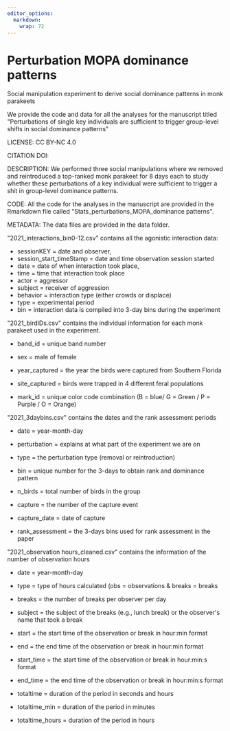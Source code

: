 ```yaml
---
editor_options: 
  markdown: 
    wrap: 72
---
```


# Perturbation MOPA dominance patterns

Social manipulation experiment to derive social dominance patterns in
monk parakeets

We provide the code and data for all the analyses for the manuscript
titled "Perturbations of single key individuals are sufficient to
trigger group-level shifts in social dominance patterns"

LICENSE: CC BY-NC 4.0

CITATION DOI:

DESCRIPTION: We performed three social manipulations where we removed
and reintroduced a top-ranked monk parakeet for 8 days each to study
whether these perturbations of a key individual were sufficient to
trigger a shit in group-level dominance patterns.

CODE: All the code for the analyses in the manuscript are provided in
the Rmarkdown file called "Stats_perturbations_MOPA_dominance patterns".

METADATA: The data files are provided in the data folder.

"2021_interactions_bin0-12.csv" contains all the agonistic interaction
data:

-   sessionKEY = date and observer,
-   session_start_timeStamp = date and time observation session started
-   date = date of when interaction took place,
-   time = time that interaction took place
-   actor = aggressor
-   subject = receiver of aggression
-   behavior = interaction type (either crowds or displace)
-   type = experimental period
-   bin = interaction data is compiled into 3-day bins during the
    experiment

"2021_birdIDs.csv" contains the individual information for each monk
parakeet used in the experiment.

-   band_id = unique band number

-   sex = male of female

-   year_captured = the year the birds were captured from Southern
    Florida

-   site_captured = birds were trapped in 4 different feral populations

-   mark_id = unique color code combination (B = blue/ G = Green / P =
    Purple / O = Orange)

"2021_3daybins.csv" contains the dates and the rank assessment periods

-   date = year-month-day

-   perturbation = explains at what part of the experiment we are on

-   type = the perturbation type (removal or reintroduction)

-   bin = unique number for the 3-days to obtain rank and dominance
    pattern

-   n_birds = total number of birds in the group

-   capture = the number of the capture event

-   capture_date = date of capture

-   rank_assessment = the 3-days bins used for rank assessment in the
    paper

"2021_observation hours_cleaned.csv" contains the information of the
number of observation hours

-   date = year-month-day

-   type = type of hours calculated (obs = observations & breaks =
    breaks

-   breaks = the number of breaks per observer per day

-   subject = the subject of the breaks (e.g., lunch break) or the
    observer's name that took a break

-   start = the start time of the observation or break in hour:min
    format

-   end = the end time of the observation or break in hour:min format

-   start_time = the start time of the observation or break in
    hour:min:s format

-   end_time = the end time of the observation or break in hour:min:s
    format

-   totaltime = duration of the period in seconds and hours

-   totaltime_min = duration of the period in minutes

-   totaltime_hours = duration of the period in hours
